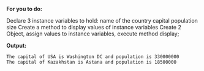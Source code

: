 **For you to do:**

Declare 3 instance variables to hold:
name of the country
capital
population size
Create a method to display values of instance variables
Create 2 Object, assign values to instance variables, execute method display;


**Output:**

```
The capital of USA is Washington DC and population is 330000000
The capital of Kazakhstan is Astana and population is 18500000
```
